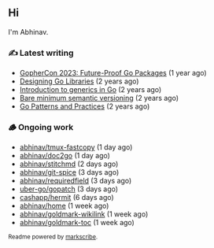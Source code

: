 ## Hi

I'm Abhinav.

### ✍️ Latest writing


- [GopherCon 2023: Future-Proof Go Packages](https://abhinavg.net/2023/09/27/future-proof-packages/) (1 year ago)
- [Designing Go Libraries](https://abhinavg.net/2022/12/06/designing-go-libraries/) (2 years ago)
- [Introduction to generics in Go](https://abhinavg.net/2022/11/23/generics-intro/) (2 years ago)
- [Bare minimum semantic versioning](https://abhinavg.net/2022/11/07/semver/) (2 years ago)
- [Go Patterns and Practices](https://abhinavg.net/2022/09/19/go-patterns-and-practices-talk/) (2 years ago)

### 🪵 Ongoing work


- [abhinav/tmux-fastcopy](https://github.com/abhinav/tmux-fastcopy) (1 day ago)
- [abhinav/doc2go](https://github.com/abhinav/doc2go) (1 day ago)
- [abhinav/stitchmd](https://github.com/abhinav/stitchmd) (2 days ago)
- [abhinav/git-spice](https://github.com/abhinav/git-spice) (3 days ago)
- [abhinav/requiredfield](https://github.com/abhinav/requiredfield) (3 days ago)
- [uber-go/gopatch](https://github.com/uber-go/gopatch) (3 days ago)
- [cashapp/hermit](https://github.com/cashapp/hermit) (6 days ago)
- [abhinav/home](https://github.com/abhinav/home) (1 week ago)
- [abhinav/goldmark-wikilink](https://github.com/abhinav/goldmark-wikilink) (1 week ago)
- [abhinav/goldmark-toc](https://github.com/abhinav/goldmark-toc) (1 week ago)

<sub>Readme powered by [markscribe](https://github.com/muesli/markscribe).</sub>
